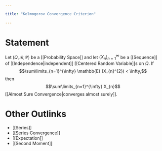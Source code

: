 ```yaml
---

title: "Kolmogorov Convergence Criterion"

---
```

# Statement
Let $(\Omega, \mathcal{B}, \mathbb{P})$ be a [[Probability Space]] and let $(X_{n})_{n=1}^{\infty}$ be a [[Sequence]] of [[Independence|independent]] [[Centered Random Variable]]s on $\Omega$. If $$\sum\limits_{n=1}^{\infty} \mathbb{E} (X_{n}^{2}) < \infty,$$ then $$\sum\limits_{n=1}^{\infty} X_{n}$$ [[Almost Sure Convergence|converges almost surely]].

# Other Outlinks
- [[Series]]
- [[Series Convergence]]
- [[Expectation]]
- [[Second Moment]]
